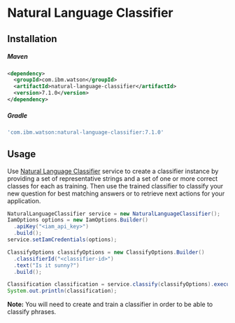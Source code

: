 # Natural Language Classifier

## Installation

##### Maven
```xml
<dependency>
  <groupId>com.ibm.watson</groupId>
  <artifactId>natural-language-classifier</artifactId>
  <version>7.1.0</version>
</dependency>
```

##### Gradle
```gradle
'com.ibm.watson:natural-language-classifier:7.1.0'
```

## Usage
Use [Natural Language Classifier](https://cloud.ibm.com/docs/services/natural-language-classifier?topic=natural-language-classifier-natural-language-classifier) service to create a classifier instance by providing a set of representative strings and a set of one or more correct classes for each as training. Then use the trained classifier to classify your new question for best matching answers or to retrieve next actions for your application.

```java
NaturalLanguageClassifier service = new NaturalLanguageClassifier();
IamOptions options = new IamOptions.Builder()
  .apiKey("<iam_api_key>")
  .build();
service.setIamCredentials(options);

ClassifyOptions classifyOptions = new ClassifyOptions.Builder()
  .classifierId("<classifier-id>")
  .text("Is it sunny?")
  .build();

Classification classification = service.classify(classifyOptions).execute().getResult();
System.out.println(classification);
```

**Note:** You will need to create and train a classifier in order to be able to classify phrases.

